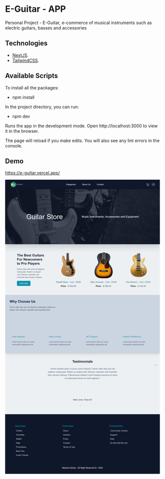 # E-Guitar - APP

Personal Project - E-Guitar, e-commerce of musical instruments such as electric guitars, basses and accessories

## Technologies

- [NextJS](https://nextjs.org/).
- [TailwindCSS](https://tailwindcss.com/).


## Available Scripts

To install all the packages:

- npm install

In the project directory, you can run:

- npm dev

Runs the app in the development mode.
Open http://localhost:3000 to view it in the browser.

The page will reload if you make edits.
You will also see any lint errors in the console.

## Demo 

https://e-guitar.vercel.app/

![Project App](https://github.com/marianonu14/e-guitar/blob/main/public/eguitarreadme.png?raw=true)